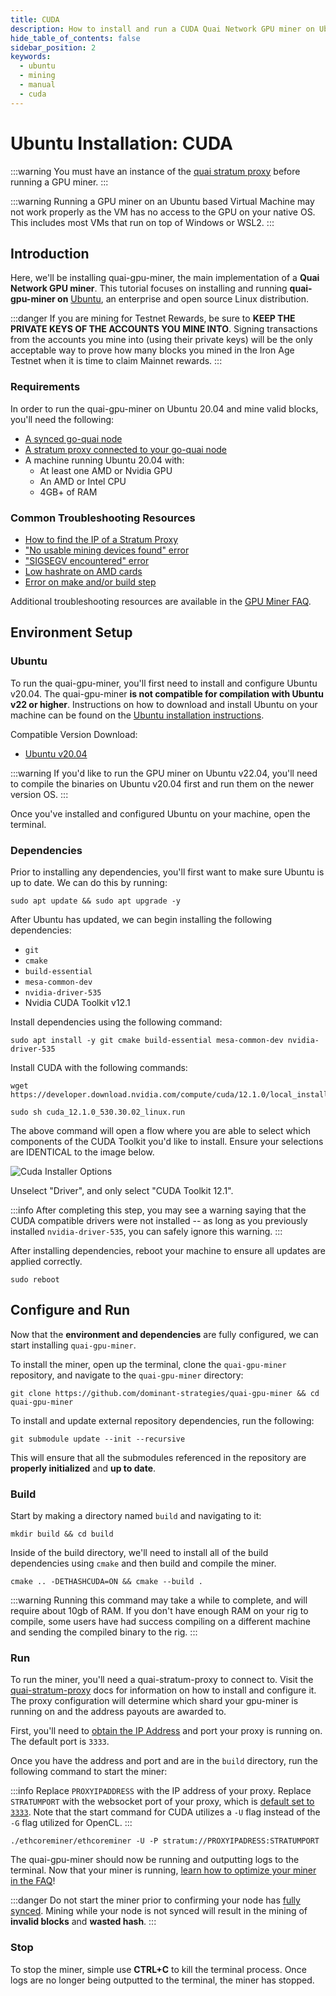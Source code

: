 ```yaml
---
title: CUDA
description: How to install and run a CUDA Quai Network GPU miner on Ubuntu.
hide_table_of_contents: false
sidebar_position: 2
keywords:
  - ubuntu
  - mining
  - manual
  - cuda
---
```


# Ubuntu Installation: CUDA

:::warning
You must have an instance of the [quai stratum proxy](../../../stratum-proxy/run-stratum.md) before running a GPU miner.
:::

:::warning
Running a GPU miner on an Ubuntu based Virtual Machine may not work properly as the VM has no access to the GPU on your native OS. This includes most VMs that run on top of Windows or WSL2.
:::

## Introduction

Here, we'll be installing quai-gpu-miner, the main implementation of a **Quai Network GPU miner**. This tutorial focuses on installing and running **quai-gpu-miner on** [Ubuntu](https://ubuntu.com/), an enterprise and open source Linux distribution.

:::danger
If you are mining for Testnet Rewards, be sure to **KEEP THE PRIVATE KEYS OF THE ACCOUNTS YOU MINE INTO**. Signing transactions from the accounts you mine into (using their private keys) will be the only acceptable way to prove how many blocks you mined in the Iron Age Testnet when it is time to claim Mainnet rewards.
:::

### Requirements

In order to run the quai-gpu-miner on Ubuntu 20.04 and mine valid blocks, you'll need the following:

- [A synced go-quai node](../../../node/start-a-node.md)
- [A stratum proxy connected to your go-quai node](../../../stratum-proxy/run-stratum.md)
- A machine running Ubuntu 20.04 with:
  - At least one AMD or Nvidia GPU
  - An AMD or Intel CPU
  - 4GB+ of RAM

### Common Troubleshooting Resources

- [How to find the IP of a Stratum Proxy](../../../stratum-proxy/stratum-faq.md#stratum-ip-address)
- ["No usable mining devices found" error](../gpu-miner-faq.md#no-opencl-platforms-found--no-usable-mining-devices)
- ["SIGSEGV encountered" error](../gpu-miner-faq.md#sigsegv)
- [Low hashrate on AMD cards](../gpu-miner-faq.md#amd-low-hashrate)
- [Error on make and/or build step](../gpu-miner-faq.md#error-on-make-andor-build)

Additional troubleshooting resources are available in the [GPU Miner FAQ](../gpu-miner-faq.md).

## Environment Setup

### Ubuntu

To run the quai-gpu-miner, you'll first need to install and configure Ubuntu v20.04. The quai-gpu-miner **is not compatible for compilation with Ubuntu v22 or higher**. Instructions on how to download and install Ubuntu on your machine can be found on the [Ubuntu installation instructions](https://ubuntu.com/tutorials/install-ubuntu-desktop#1-overview).

Compatible Version Download:

- [Ubuntu v20.04](https://releases.ubuntu.com/20.04/)

:::warning
If you'd like to run the GPU miner on Ubuntu v22.04, you'll need to compile the binaries on Ubuntu v20.04 first and run them on the newer version OS.
:::

Once you've installed and configured Ubuntu on your machine, open the terminal.

### Dependencies

Prior to installing any dependencies, you'll first want to make sure Ubuntu is up to date. We can do this by running:

```shell
sudo apt update && sudo apt upgrade -y
```

After Ubuntu has updated, we can begin installing the following dependencies:

- `git`
- `cmake`
- `build-essential`
- `mesa-common-dev`
- `nvidia-driver-535`
- Nvidia CUDA Toolkit v12.1

Install dependencies using the following command:

```shell
sudo apt install -y git cmake build-essential mesa-common-dev nvidia-driver-535
```

Install CUDA with the following commands:

```shell
wget https://developer.download.nvidia.com/compute/cuda/12.1.0/local_installers/cuda_12.1.0_530.30.02_linux.run
```

```shell
sudo sh cuda_12.1.0_530.30.02_linux.run
```

The above command will open a flow where you are able to select which components of the CUDA Toolkit you'd like to install. Ensure your selections are IDENTICAL to the image below.

![Cuda Installer Options](/img/CUDAINSTALLEROPTIONS.jpeg)

Unselect "Driver", and only select "CUDA Toolkit 12.1".

:::info
After completing this step, you may see a warning saying that the CUDA compatible drivers were not installed -- as long as you previously installed `nvidia-driver-535`, you can safely ignore this warning.
:::

After installing dependencies, reboot your machine to ensure all updates are applied correctly.

```shell
sudo reboot
```

## Configure and Run

Now that the **environment and dependencies** are fully configured, we can start installing `quai-gpu-miner`.

To install the miner, open up the terminal, clone the `quai-gpu-miner` repository, and navigate to the `quai-gpu-miner` directory:

```shell
git clone https://github.com/dominant-strategies/quai-gpu-miner && cd quai-gpu-miner
```

To install and update external repository dependencies, run the following:

```shell
git submodule update --init --recursive
```

This will ensure that all the submodules referenced in the repository are **properly initialized** and **up to date**.

### Build

Start by making a directory named `build` and navigating to it:

```shell
mkdir build && cd build
```

Inside of the build directory, we'll need to install all of the build dependencies using `cmake` and then build and compile the miner.

```shell
cmake .. -DETHASHCUDA=ON && cmake --build .
```

:::warning
Running this command may take a while to complete, and will require about 10gb of RAM. If you don't have enough RAM on your rig to compile, some users have had success compiling on a different machine and sending the compiled binary to the rig. 
:::

### Run

To run the miner, you'll need a quai-stratum-proxy to connect to. Visit the [quai-stratum-proxy](../../../stratum-proxy/run-stratum.md) docs for information on how to install and configure it. The proxy configuration will determine which shard your gpu-miner is running on and the address payouts are awarded to.

First, you'll need to [obtain the IP Address](../../../stratum-proxy/stratum-faq.md#stratum-ip-address) and port your proxy is running on. The default port is `3333`.

Once you have the address and port and are in the `build` directory, run the following command to start the miner:

:::info
Replace `PROXYIPADDRESS` with the IP address of your proxy. Replace `STRATUMPORT` with the websocket port of your proxy, which is [default set to `3333`](../../../stratum-proxy/stratum-faq.md#stratum-port). Note that the start command for CUDA utilizes a `-U` flag instead of the `-G` flag utilized for OpenCL.
:::

```shell
./ethcoreminer/ethcoreminer -U -P stratum://PROXYIPADRESS:STRATUMPORT
```

The quai-gpu-miner should now be running and outputting logs to the terminal. Now that your miner is running, [learn how to optimize your miner in the FAQ](../gpu-miner-faq.md#optimization)!

:::danger
Do not start the miner prior to confirming your node has [fully synced](../../../node/node-faq.md#check-sync-status). Mining while your node is not synced will result in the mining of **invalid blocks** and **wasted hash**.
:::

### Stop

To stop the miner, simple use **CTRL+C** to kill the terminal process. Once logs are no longer being outputted to the terminal, the miner has stopped.